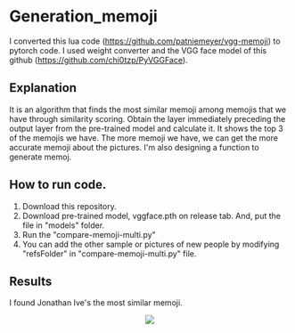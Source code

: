 # Generation_memoji

I converted this lua code (https://github.com/patniemeyer/vgg-memoji) to pytorch code.
I used weight converter and the VGG face model of this github (https://github.com/chi0tzp/PyVGGFace).

## Explanation
It is an algorithm that finds the most similar memoji among memojis that we have through similarity scoring.
Obtain the layer immediately preceding the output layer from the pre-trained model and calculate it.
It shows the top 3 of the memojis we have.
The more memoji we have, we can get the more accurate memoji about the pictures.
I'm also designing a function to generate memoj.

## How to run code.
1. Download this repository.
2. Download pre-trained model, vggface.pth on release tab. And, put the file in "models" folder.
3. Run the "compare-memoji-multi.py"
4. You can add the other sample or pictures of new people by modifying "refsFolder" in "compare-memoji-multi.py" file.

## Results
I found Jonathan Ive's the most similar memoji.  

<p align="center">
<img src=https://user-images.githubusercontent.com/53460541/130322330-9de5af12-e492-4d46-895f-0b7dddb5c624.png>
</p>
